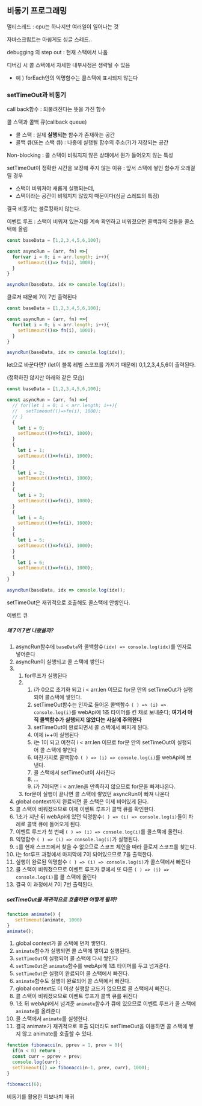 ## 비동기 프로그래밍

멀티스레드 : cpu는 하나지만 여러일이 일어나는 것

자바스크립트는 아쉽게도 싱글 스레드..

debugging 의 step out : 현재 스택에서 나옴

디버깅 시 콜 스택에서 자세한 내부사정은 생략될 수 있음

* 예 ) forEach안의 익명함수는 콜스택에 표시되지 않는다

### setTimeOut과 비동기

call back함수 : 되불려진다는 뜻을 가진 함수

콜 스택과 콜백 큐(callback queue)

* 콜 스택 : 실제 **실행되는** 함수가 존재하는 공간
* 콜백 큐(또는 스택 큐) : 나중에 실행될 함수의 주소(?)가 저장되는 공간

Non-blocking : 콜 스택이 비워지지 않은 상태에서 뭔가 들어오지 않는 특성

setTimeOut이 정확한 시간을 보장해 주지 않는 이유 : 앞서 스택에 쌓인 함수가 오래걸릴 경우

* 스택이 비워져야 새롭게 실행되는데, 
* 스택이라는 공간이 비워지지 않았지 때문이다(싱글 스레드의 특징)

결국 비동기는 블로킹하지 않는다.

이벤트 루프 : 스택이 비워져 있는지를 계속 확인하고 비워졌으면 콜백큐의 것들을 콜스택에 올림

```javascript
const baseData = [1,2,3,4,5,6,100];

const asyncRun = (arr, fn) =>{
  for(var i = 0; i < arr.length; i++){
    setTimeout(()=> fn(i), 1000);
  }
}

asyncRun(baseData, idx => console.log(idx));
```

클로저 때문에 7이 7번 출력된다

```javascript
const baseData = [1,2,3,4,5,6,100];

const asyncRun = (arr, fn) =>{
  for(let i = 0; i < arr.length; i++){
    setTimeout(()=> fn(i), 1000);
  }
}

asyncRun(baseData, idx => console.log(idx));
```

let으로 바꾼다면? (let이 블록 레벨 스코프를 가지기 때문에) 0,1,2,3,4,5,6이 출력된다.

(정확하진 않지만 아래와 같은 모습)

```javascript
const baseData = [1,2,3,4,5,6,100];

const asyncRun = (arr, fn) =>{
  // for(let i = 0; i < arr.length; i++){
  //   setTimeout(()=>fn(i), 1000);
  // }
  {
    let i = 0;
    setTimeout(()=>fn(i), 1000);
  }
  {
    let i = 1;
    setTimeout(()=>fn(i), 1000);
  }
  { 
    let i = 2;
    setTimeout(()=>fn(i), 1000);
  }
  {
    let i = 3;
    setTimeout(()=>fn(i), 1000);
  }
  {
    let i = 4;
    setTimeout(()=>fn(i), 1000);
  }
  {
    let i = 5;
    setTimeout(()=>fn(i), 1000);
  }
  {
    let i = 6;
    setTimeout(()=>fn(i), 1000);
  }
}

asyncRun(baseData, idx => console.log(idx));
```





setTimeOut은 재귀적으로 호출해도 콜스택에 안쌓인다.

이벤트 큐



##### 왜 7이 7번 나왔을까?

1. asyncRun함수에 `baseData`와 콜백함수`(idx) => console.log(idx)`를 인자로 넣어준다
2. asyncRun이 실행되고 콜 스택에 쌓인다
3. 1. for루프가 실행된다
   2. 1. i가 0으로 초기화 되고 i < arr.len 이므로 for문 안의 setTimeOut가 실행되어 콜스택에 쌓인다.
      2. setTimeOut함수는 인자로 들어온 콜백함수 `( ) => (i) => console.log(i)`를 webApi에 1초 타이머를 킨 채로 보내준다; **여기서 아직 콜백함수가 실행되지 않았다는 사실에 주의한다**
      3. setTimeOut이 완료되면서 콜 스택에서 빠지게 된다.
      4. 이제 i++이 실행된다
      5. i는 1이 되고 여전히 i < arr.len 이므로 for문 안의 setTimeOut이 실행되어 콜 스택에 쌓인다
      6. 마찬가지로 콜백함수 `( ) => (i) => console.log(i)`를 webApi에 보낸다.
      7. 콜 스택에서 setTimeOut이 사라진다
      8. ...
      9. i가 7이되면 i < arr.len을 만족하지 않으므로 for문을 빠져나온다.
   3. for문이 실행이 끝나면 콜 스택에 쌓였던 asyncRun이 빠져 나온다
4. global context까지 완료되면 콜 스택은 이제 비어있게 된다.
5. 콜 스택이 비워졌으므로 이제 이벤트 루프가 콜백 큐를 확인한다.
6. 1초가 지난 뒤 webApi에 있던 익명함수`( ) => (i) => console.log(i)`들이 차례로 콜백 큐에 들어오게 된다.
7. 이벤트 루프가 첫 번째 `( ) => (i) => console.log(i)`를 콜스택에 올린다.
8. 익명함수 `( ) => (i) => console.log(i)`가 실행된다. 
9. `i`를 현재 스코프에서 찾을 수 없으므로 스코프 체인을 따라 클로져 스코프를 찾는다.
10. i는 for루프 과정에서 마지막에 7이 되어있으므로 7을 출력한다.
11. 실행이 완료된 익명함수 `( ) => (i) => console.log(i)`가 콜스택에서 빠진다
12. 콜 스택이 비워졌으므로 이벤트 루프가 큐에서 또 다른 `( ) => (i) => console.log(i)`를 콜 스택에 올린다
13. 결국 이 과정에서 7이 7번 출력된다.



##### setTimeOut을 재귀적으로 호출하면 어떻게 될까?

```javascript
function animate() {
   setTimeout(animate, 1000)
}
animate();
```

1. global context가 콜 스택에 먼저 쌓인다.
2. `animate`함수가 실행되면 콜 스택에 쌓이고 실행된다.
3. `setTimeOut`이 실행되어 콜 스택에 다시 쌓인다
4. `setTimeOut`은 `animate`함수를 webApi에 1초 타이머를 두고 넘겨준다.
5. `setTimeOut`은 실행이 완료되어 콜 스택에서 빠진다.
6. `animate`함수도 실행이 완료되어 콜 스택에서 빠진다.
7. global context도 더 이상 실행할 코드가 없으므로 콜 스택에서 빠진다.
8. 콜 스택이 비워졌으므로 이벤트 루프가 콜백 큐를 뒤진다
9. 1초 뒤 webApi에서 넘겨준 `animate`함수가 큐에 있으므로 이벤트 루프가 콜 스택에 `animate`를 올려준다
10. 콜 스택에서 `animate`를 실행한다.
11. 결국 animate가 재귀적으로 호출 되더라도 setTimeOut을 이용하면 콜 스택에 쌓지 않고 animate를 호출할 수 있다.

```javascript
function fibonacci(n, pprev = 1, prev = 0){
  if(n < 0) return ;
  const curr = pprev + prev;
  console.log(curr);
  setTimeout(() => fibonacci(n-1, prev, curr), 1000);
}

fibonacci(6);
```

비동기를 활용한 피보나치 재귀